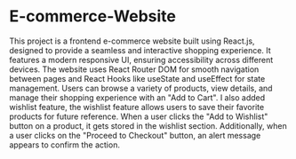 # E-commerce-Website
This project is a frontend e-commerce website built using React.js, designed to provide a seamless and interactive shopping experience. It features a modern responsive UI, ensuring accessibility across different devices. The website uses React Router DOM for smooth navigation between pages and React Hooks like useState and useEffect for state management. Users can browse a variety of products, view details, and manage their shopping experience with an "Add to Cart".
I also added wishlist feature, the wishlist feature allows users to save their favorite products for future reference. When a user clicks the "Add to Wishlist" button on a product, it gets stored in the wishlist section. Additionally, when a user clicks on the "Proceed to Checkout" button, an alert message appears to confirm the action.
